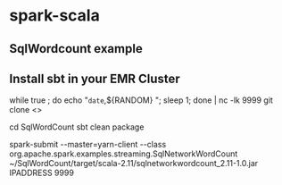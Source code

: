 # spark-scala


## SqlWordcount example
## Install sbt in your EMR Cluster

while true ; do echo "`date`,${RANDOM} "; sleep 1; done | nc -lk 9999
git clone <>

cd SqlWordCount
sbt clean package

spark-submit --master=yarn-client --class org.apache.spark.examples.streaming.SqlNetworkWordCount ~/SqlWordCount/target/scala-2.11/sqlnetworkwordcount_2.11-1.0.jar IPADDRESS 9999
